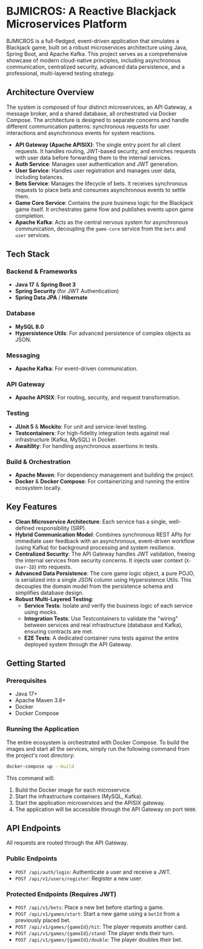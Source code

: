 # BJMICROS: A Reactive Blackjack Microservices Platform

BJMICROS is a full-fledged, event-driven application that simulates a Blackjack game, built on a robust microservices architecture using Java, Spring Boot, and Apache Kafka. This project serves as a comprehensive showcase of modern cloud-native principles, including asynchronous communication, centralized security, advanced data persistence, and a professional, multi-layered testing strategy.

## Architecture Overview

The system is composed of four distinct microservices, an API Gateway, a message broker, and a shared database, all orchestrated via Docker Compose. The architecture is designed to separate concerns and handle different communication patterns: synchronous requests for user interactions and asynchronous events for system reactions.



* **API Gateway (Apache APISIX)**: The single entry point for all client requests. It handles routing, JWT-based security, and enriches requests with user data before forwarding them to the internal services.
* **Auth Service**: Manages user authentication and JWT generation.
* **User Service**: Handles user registration and manages user data, including balances.
* **Bets Service**: Manages the lifecycle of bets. It receives synchronous requests to place bets and consumes asynchronous events to settle them.
* **Game Core Service**: Contains the pure business logic for the Blackjack game itself. It orchestrates game flow and publishes events upon game completion.
* **Apache Kafka**: Acts as the central nervous system for asynchronous communication, decoupling the `game-core` service from the `bets` and `user` services.

## Tech Stack

### Backend & Frameworks
* **Java 17** & **Spring Boot 3**
* **Spring Security** (for JWT Authentication)
* **Spring Data JPA** / **Hibernate**

### Database
* **MySQL 8.0**
* **Hypersistence Utils**: For advanced persistence of complex objects as JSON.

### Messaging
* **Apache Kafka**: For event-driven communication.

### API Gateway
* **Apache APISIX**: For routing, security, and request transformation.

### Testing
* **JUnit 5** & **Mockito**: For unit and service-level testing.
* **Testcontainers**: For high-fidelity integration tests against real infrastructure (Kafka, MySQL) in Docker.
* **Awaitility**: For handling asynchronous assertions in tests.

### Build & Orchestration
* **Apache Maven**: For dependency management and building the project.
* **Docker** & **Docker Compose**: For containerizing and running the entire ecosystem locally.

## Key Features

* **Clean Microservice Architecture**: Each service has a single, well-defined responsibility (SRP).
* **Hybrid Communication Model**: Combines synchronous REST APIs for immediate user feedback with an asynchronous, event-driven workflow (using Kafka) for background processing and system resilience.
* **Centralized Security**: The API Gateway handles JWT validation, freeing the internal services from security concerns. It injects user context (`X-User-ID`) into requests.
* **Advanced Data Persistence**: The core game logic object, a pure POJO, is serialized into a single JSON column using Hypersistence Utils. This decouples the domain model from the persistence schema and simplifies database design.
* **Robust Multi-Layered Testing**:
    * **Service Tests**: Isolate and verify the business logic of each service using mocks.
    * **Integration Tests**: Use Testcontainers to validate the "wiring" between services and real infrastructure (database and Kafka), ensuring contracts are met.
    * **E2E Tests**: A dedicated container runs tests against the entire deployed system through the API Gateway.

## Getting Started

### Prerequisites
* Java 17+
* Apache Maven 3.8+
* Docker
* Docker Compose

### Running the Application
The entire ecosystem is orchestrated with Docker Compose. To build the images and start all the services, simply run the following command from the project's root directory:

```bash
docker-compose up --build
```

This command will:
1.  Build the Docker image for each microservice.
2.  Start the infrastructure containers (MySQL, Kafka).
3.  Start the application microservices and the APISIX gateway.
4.  The application will be accessible through the API Gateway on port `9080`.

## API Endpoints

All requests are routed through the API Gateway.

### Public Endpoints
* `POST /api/auth/login`: Authenticate a user and receive a JWT.
* `POST /api/v1/users/register`: Register a new user.

### Protected Endpoints (Requires JWT)
* `POST /api/v1/bets`: Place a new bet before starting a game.
* `POST /api/v1/games/start`: Start a new game using a `betId` from a previously placed bet.
* `POST /api/v1/games/{gameId}/hit`: The player requests another card.
* `POST /api/v1/games/{gameId}/stand`: The player ends their turn.
* `POST /api/v1/games/{gameId}/double`: The player doubles their bet.